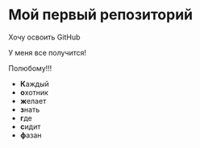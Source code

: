 # Мой первый репозиторий

Хочу освоить GitHub

У меня все получится!

Полюбому!!! 

 * **К**аждый 
* **о**хотник 
* **ж**елает 
* **з**нать
* **г**де 
* **с**идит 
* **ф**азан